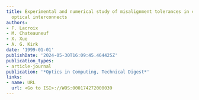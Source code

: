 ```yaml
---
title: Experimental and numerical study of misalignment tolerances in clustered free-space
  optical interconnects
authors:
- F. Lacroix
- M. Chateauneuf
- X. Xue
- A. G. Kirk
date: '1999-01-01'
publishDate: '2024-05-30T16:09:45.464425Z'
publication_types:
- article-journal
publication: '*Optics in Computing, Technical Digest*'
links:
- name: URL
  url: <Go to ISI>://WOS:000174272000039
---
```

